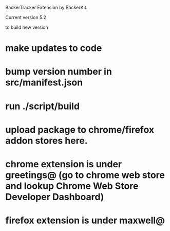 BackerTracker Extension by BackerKit.

Current version 5.2



to build new version

# make updates to code
# bump version number in src/manifest.json
# run ./script/build
# upload package to chrome/firefox addon stores here.
# chrome extension is under greetings@ (go to chrome web store and lookup Chrome Web Store Developer Dashboard)
# firefox extension is under maxwell@